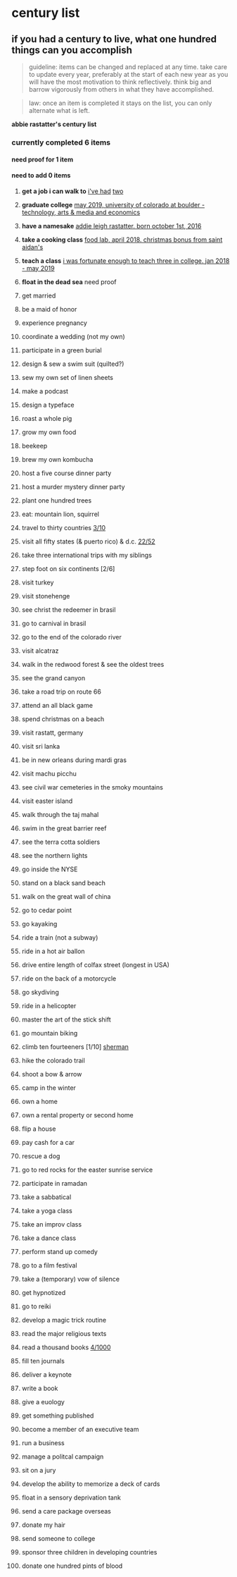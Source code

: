 # century list
## if you had a century to live, what one hundred things can you accomplish

> guideline: items can be changed and replaced at any time. take care to update every year, preferably at the start of each new year as you will have the most motivation to think reflectively. think big and barrow vigorously from others in what they have accomplished.

>law: once an item is completed it stays on the list, you can only alternate what is left.  

**abbie rastatter's century list**

### currently completed **6** items
#### need proof for **1** item
#### need to add **0** items


1. **get a job i can walk to** [i've had](../master/proof/staidans.png) [two](../master/proof/jumpcloud.png)

2. **graduate college**   [may 2019, university of colorado at boulder - technology, arts & media and economics](../master/proof/college.png)
 
3. **have a namesake**   [addie leigh rastatter. born october 1st, 2016](../master/proof/namesake.png)

4. **take a cooking class**   [food lab, april 2018. christmas bonus from saint aidan's](../master/proof/cooking-class.png)

5. **teach a class** [i was fortunate enough to teach three in college. jan 2018 - may 2019](../master/proof/teach.png)

6. **float in the dead sea** need proof

7. get married

8. be a maid of honor

9. experience pregnancy

10. coordinate a wedding (not my own)

11. participate in a green burial

12. design & sew a swim suit (quilted?)

13. sew my own set of linen sheets

14. make a podcast

15. design a typeface

16. roast a whole pig

17. grow my own food

18. beekeep 

19. brew my own kombucha

20. host a five course dinner party

21. host a murder mystery dinner party

22. plant one hundred trees  

23. eat: mountain lion, squirrel 

24. travel to thirty countries [3/10](../master/countries.md)

25. visit all fifty states (& puerto rico) & d.c. [22/52](../master/states.md)

26. take three international trips with my siblings

27. step foot on six continents [2/6]

28. visit turkey 

29. visit stonehenge

30. see christ the redeemer in brasil

31. go to carnival in brasil 

32. go to the end of the colorado river

33. visit alcatraz 

34. walk in the redwood forest & see the oldest trees

35. see the grand canyon

36. take a road trip on route 66

37. attend an all black game

38. spend christmas on a beach

39. visit rastatt, germany

40. visit sri lanka

41. be in new orleans during mardi gras

42. visit machu picchu

43. see civil war cemeteries in the smoky mountains

44. visit easter island 

45. walk through the taj mahal 

46. swim in the great barrier reef  

47. see the terra cotta soldiers 

48. see the northern lights

49. go inside the NYSE

50. stand on a black sand beach 

51. walk on the great wall of china 

52. go to cedar point

53. go kayaking

54. ride a train (not a subway)

55. ride in a hot air ballon  

56. drive entire length of colfax street (longest in USA)

57. ride on the back of a motorcycle

58. go skydiving  

59. ride in a helicopter

60. master the art of the stick shift

61. go mountain biking

62. climb ten fourteeners [1/10] [sherman](../master/proof/sherman.png)

63. hike the colorado trail 

64. shoot a bow & arrow

65. camp in the winter

66. own a home 

67. own a rental property or second home

68. flip a house

69. pay cash for a car 

70. rescue a dog 

71. go to red rocks for the easter sunrise service

72. participate in ramadan

73. take a sabbatical

74. take a yoga class

75. take an improv class

76. take a dance class

77. perform stand up comedy  

78. go to a film festival 

79. take a (temporary) vow of silence

80. get hypnotized 

81. go to reiki

82. develop a magic trick routine 

83. read the major religious texts

84. read a thousand books [4/1000](../master/books.md)

85. fill ten journals

86. deliver a keynote 

87. write a book

88. give a euology

89. get something published  

90. become a member of an executive team

91. run a business

92. manage a politcal campaign

93. sit on a jury  

94. develop the ability to memorize a deck of cards

95. float in a sensory deprivation tank

96. send a care package overseas

97. donate my hair

98. send someone to college

99. sponsor three children in developing countries

100. donate one hundred pints of blood
